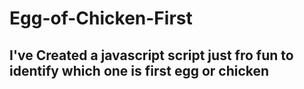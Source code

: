 # Egg-of-Chicken-First
## I've Created a javascript script just fro fun to identify which one is first egg or chicken
